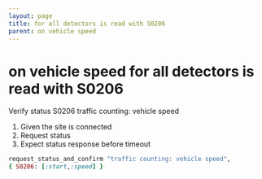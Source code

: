 ```yaml
---
layout: page
title: for all detectors is read with S0206
parent: on vehicle speed
---
```


# on vehicle speed for all detectors is read with S0206

Verify status S0206 traffic counting: vehicle speed

1. Given the site is connected
2. Request status
3. Expect status response before timeout

```ruby
request_status_and_confirm "traffic counting: vehicle speed",
{ S0206: [:start,:speed] }
```

